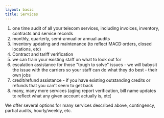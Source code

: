 ```yaml
---
layout: basic
title: Services
---
```


1. one time audit of all your telecom services, including invoices, inventory, contracts and service records
2. monthly, quarterly, semi-annual or annual audits
3. Inventory updating and maintenance (to reflect MACD orders, closed locations, etc)
4. Contract and tariff verification
5. we can train your existing staff on what to look out for
6. escalation assistance for those "tough to solve" issues - we will babysit the issue with the carriers so your staff can do what they do best - their own jobs
7. credit/refund assistance - if you have existing outstanding credits or refunds that you can't seem to get back
8. many, many more services (aging report verification, bill name updates to reflect what any given account actually is, etc)

We offer several options for many services described above, contingency, partial audits, hourly/weekly, etc.
